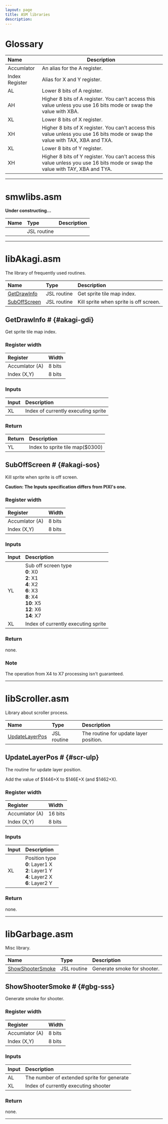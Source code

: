 ```yaml
---
layout: page
title: ASM libraries
description: 
---
```


# Glossary

|Name          |Description                                                                                                                  |
|:-------------|-----------------------------------------------------------------------------------------------------------------------------|
|Accumlator    |An alias for the A register.                                                                                                 |
|Index Register|Alias for X and Y register.                                                                                                  |
|AL            |Lower 8 bits of A register.                                                                                                  |
|AH            |Higher 8 bits of A register. You can't access this value unless you use 16 bits mode or swap the value with XBA.             |
|XL            |Lower 8 bits of X register.                                                                                                  |
|XH            |Higher 8 bits of X register. You can't access this value unless you use 16 bits mode or swap the value with TAX, XBA and TXA.|
|XL            |Lower 8 bits of Y register.                                                                                                  |
|XH            |Higher 8 bits of Y register. You can't access this value unless you use 16 bits mode or swap the value with TAY, XBA and TYA.|


---


# smwlibs.asm

**Under constructing...**

|Name                |Type       |Description                            |
|:-------------------|:----------|:--------------------------------------|
|                    |JSL routine|                                       |


---


# libAkagi.asm

The library of frequently used routines.

|Name                         |Type       |Description                            |
|:----------------------------|:----------|:--------------------------------------|
|[GetDrawInfo](#akagi-gdi)    |JSL routine|Get sprite tile map index.             |
|[SubOffScreen](#akagi-sos)   |JSL routine|Kill sprite when sprite is off screen. |

## GetDrawInfo # {#akagi-gdi}

Get sprite tile map index.

### Register width

|Register      |Width |
|:-------------|:-----|
|Accumlator (A)|8 bits|
|Index    (X,Y)|8 bits|

### Inputs

|Input      |Description                                                                                                                                  |
|:----------|:--------------------------------------------------------------------------------------------------------------------------------------------|
|XL         |Index of currently executing sprite                                                                                                          |

### Return

|Return     |Description                    |
|:----------|:------------------------------|
|YL         |Index to sprite tile map($0300)|


## SubOffScreen # {#akagi-sos}

Kill sprite when sprite is off screen.

**Caution: The Inputs specification differs from PIXI's one.**

### Register width

|Register      |Width |
|:-------------|:-----|
|Accumlator (A)|8 bits|
|Index    (X,Y)|8 bits|

### Inputs

|Input      |Description                                                                                                                                  |
|:----------|:--------------------------------------------------------------------------------------------------------------------------------------------|
|YL         |Sub off screen type<br>  **0**: X0<br>  **2**: X1<br> **4**: X2<br>  **6**: X3<br>  **8**: X4<br>  **10**: X5<br>  **12**: X6<br>  **14**: X7|
|XL         |Index of currently executing sprite                                                                                                          |

### Return

none.

### Note

The operation from X4 to X7 processing isn't guaranteed.


---


# libScroller.asm

Library about scroller process.

|Name                              |Type       |Description                            |
|:---------------------------------|:----------|:--------------------------------------|
|[UpdateLayerPos](#scr-ulp)        |JSL routine|The routine for update layer position. |

## UpdateLayerPos # {#scr-ulp}

The routine for update layer position.

Add the value of $1446+X to $146E+X (and $1462+X).

### Register width

|Register      |Width  |
|:-------------|:------|
|Accumlator (A)|16 bits|
|Index    (X,Y)| 8 bits|

### Inputs

|Input      |Description                                                                                      |
|:----------|:------------------------------------------------------------------------------------------------|
|XL         |Position type<br>  **0**: Layer1 X<br>  **2**: Layer1 Y<br>  **4**: Layer2 X<br>  **6**: Layer2 Y|

### Return

none.


---


# libGarbage.asm

Misc library.

|Name                              |Type       |Description                            |
|:---------------------------------|:----------|:--------------------------------------|
|[ShowShooterSmoke](#gbg-sss)      |JSL routine|Generate smoke for shooter.            |

## ShowShooterSmoke # {#gbg-sss}

Generate smoke for shooter.

### Register width

|Register      |Width |
|:-------------|:-----|
|Accumlator (A)|8 bits|
|Index    (X,Y)|8 bits|

### Inputs

|Input      |Description                               |
|:----------|:-----------------------------------------|
|AL         |The number of extended sprite for generate|
|XL         |Index of currently executing shooter      |

### Return

none.


---


